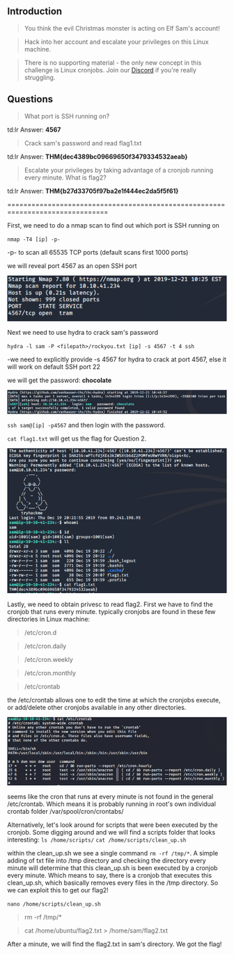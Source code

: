 ## Introduction

> You think the evil Christmas monster is acting on Elf Sam's account!

> Hack into her account and escalate your privileges on this Linux machine.

> There is no supporting material - the only new concept in this challenge is Linux cronjobs. Join our [Discord](https://discord.gg/wvfe3XJ) if you're really struggling.

## Questions

> What port is SSH running on?

td:lr Answer: **4567**

> Crack sam's password and read flag1.txt

td:lr Answer: **THM{dec4389bc09669650f3479334532aeab}**
	
> Escalate your privileges by taking advantage of a cronjob running every minute. What is flag2?

td:lr Answer: **THM{b27d33705f97ba2e1f444ec2da5f5f61}**

===============================================================================

First, we need to do a nmap scan to find out which port is SSH running on

`nmap -T4 [ip] -p-`
 
 -p- to scan all 65535 TCP ports (default scans first 1000 ports)

we will reveal port 4567 as an open SSH port

![](./res/pic1.png)


Next we need to use hydra to crack sam's password

`hydra -l sam -P <filepath>/rockyou.txt [ip] -s 4567 -t 4 ssh`
 
 -we need to explicitly provide -s 4567 for hydra to crack at port 4567, else it will work on default SSH port 22

we will get the password: **chocolate**

![](./res/pic2.png)

`ssh sam@[ip] -p4567` and then login with the password.

`cat flag1.txt` will get us the flag for Question 2.

![](./res/pic3.png)

Lastly, we need to obtain privesc to read flag2. First we have to find the cronjob that runs every minute.
typically cronjobs are found in these few directories in Linux machine:
> /etc/cron.d

> /etc/cron.daily

> /etc/cron.weekly

> /etc/cron.monthly

> /etc/crontab

the /etc/crontab allows one to edit the time at which the cronjobs execute, or add/delete other cronjobs available in any other directories.

![](./res/pic4.png)


seems like the cron that runs at every minute is not found in the general /etc/crontab. Which means it is probably running in root's own individual crontab folder /var/spool/cron/crontabs/

Alternatively, let's look around for scripts that were been executed by the cronjob.
Some digging around and we will find a scripts folder that looks interesting:
`ls /home/scripts/`
`cat /home/scripts/clean_up.sh`

within the clean_up.sh we see a single command `rm -rf /tmp/*`. 
A simple adding of txt file into /tmp directory and checking the directory every minute will determine that this clean_up.sh is been executed by a cronjob every minute.
Which means to say, there is a cronjob that executes this clean_up.sh, which basically removes every files in the /tmp directory.
So we can exploit this to get our flag2!

`nano /home/scripts/clean_up.sh`
> rm -rf /tmp/*

> cat /home/ubuntu/flag2.txt > /home/sam/flag2.txt

After a minute, we will find the flag2.txt in sam's directory. We got the flag!


